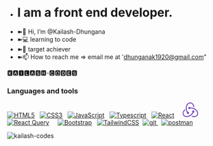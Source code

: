 - <h1>I am a front end developer.</h1>
- ➽👋 Hi, I’m @Kailash-Dhungana
- ➽💻 learning to code
- ➽🏹 target achiever
- ➽📫 How to reach me => email me at 'dhunganak1920@gmail.com"

<!---
Kailash-Codes/Kailash-Codes is a ✨ special ✨ repository because its `README.md` (this file) appears on your GitHub profile.
You can click the Preview link to take a look at your changes.
--->
<hello style="display:none">welcome to my repo!</hello>

🅺🅰🅸🅻🅰🆂🅷-🅲🅾🅳🅴🆂

<h3>Languages and tools</h3>
<p align="left">
<a href="https://developer.mozilla.org/en-US/docs/Glossary/HTML5" target="_blank" rel="noreferrer"><img src="https://raw.githubusercontent.com/danielcranney/readme-generator/main/public/icons/skills/html5-colored.svg" width="36" height="36" alt="HTML5" /></a> &nbsp;
<a href="https://www.w3.org/TR/CSS/#css" target="_blank" rel="noreferrer"><img src="https://raw.githubusercontent.com/danielcranney/readme-generator/main/public/icons/skills/css3-colored.svg" width="36" height="36" alt="CSS3" /></a> &nbsp;
 <a href="https://developer.mozilla.org/en-US/docs/Web/JavaScript" target="_blank" rel="noreferrer"><img src="https://raw.githubusercontent.com/danielcranney/readme-generator/main/public/icons/skills/javascript-colored.svg" width="36" height="36" alt="JavaScript" /></a> &nbsp;
 <a href="https://www.typescriptlang.org/" target="_blank" rel="noreferrer"><img src="https://raw.githubusercontent.com/danielcranney/readme-generator/main/public/icons/skills/typescript-colored.svg" width="36" height="36" alt="Typescript" /></a> &nbsp;
<a href="https://reactjs.org/" target="_blank" rel="noreferrer"><img src="https://raw.githubusercontent.com/danielcranney/readme-generator/main/public/icons/skills/react-colored.svg" width="36" height="36" alt="React" /></a> &nbsp; <a href="https://sass-lang.com/" target="_blank" rel="noreferrer"></a> &nbsp;
 <a href="https://redux.js.org/" target="_blank" rel="noreferrer"><img src="https://raw.githubusercontent.com/devicons/devicon/master/icons/redux/redux-original.svg" width="36" height="36" alt="Redux" /></a> &nbsp; <a href="https://sass-lang.com/" target="_blank" rel="noreferrer"></a> &nbsp;
 <a href="https://tanstack.com/query/v3/" target="_blank" rel="noreferrer"><img src="data:image/svg+xml,%3Csvg xmlns="http%3A%2F%2Fwww.w3.org%2F2000%2Fsvg" width="256" height="230" viewBox="0 0 256 230"%3E%3Cpath fill="%2300435B" d="m157.98 142.487l-4.91 8.527a8.288 8.288 0 0 1-7.182 4.151H108.27a8.288 8.288 0 0 1-7.182-4.151l-4.911-8.527h61.802Zm13.747-23.87l-8.658 15.034h-71.98l-8.658-15.034h89.296Zm-8.34-23.342l8.354 14.506H82.417l8.354-14.506h72.616Zm-17.5-22.066a8.288 8.288 0 0 1 7.183 4.151l5.228 9.079H95.86l5.229-9.079a8.288 8.288 0 0 1 7.182-4.151h37.617Z"%2F%3E%3Cpath fill="%23002B3B" d="M53.523 69.252c-4.167-20.206-5.062-35.704-2.368-46.957c1.602-6.693 4.53-12.153 8.984-16.093c4.702-4.159 10.646-6.2 17.326-6.2c11.018 0 22.602 5.025 34.98 14.57c5.05 3.894 10.29 8.587 15.732 14.082c.434-.557.923-1.083 1.469-1.57c15.386-13.71 28.34-22.23 39.42-25.514c6.588-1.954 12.773-2.14 18.405-.244c5.946 2 10.683 6.137 14.026 11.93c5.516 9.561 6.97 22.124 4.914 37.637c-.838 6.323-2.271 13.21-4.296 20.673c.764.092 1.53.262 2.288.513c19.521 6.47 33.345 13.426 41.714 21.377c4.98 4.73 8.231 9.996 9.407 15.826c1.24 6.153.03 12.324-3.308 18.113c-5.506 9.548-15.63 17.077-30.052 23.041c-5.79 2.395-12.343 4.564-19.664 6.515c.334.754.594 1.555.767 2.395c4.167 20.206 5.061 35.704 2.368 46.957c-1.602 6.693-4.531 12.153-8.985 16.093c-4.701 4.159-10.646 6.2-17.325 6.2c-11.019 0-22.602-5.025-34.98-14.57c-5.104-3.936-10.402-8.687-15.907-14.258a11.737 11.737 0 0 1-2.084 2.442c-15.386 13.712-28.34 22.23-39.42 25.515c-6.588 1.954-12.773 2.14-18.405.244c-5.946-2-10.683-6.137-14.026-11.93c-5.516-9.561-6.97-22.124-4.914-37.637c.869-6.551 2.376-13.709 4.518-21.485a11.732 11.732 0 0 1-2.51-.537c-19.521-6.47-33.345-13.426-41.714-21.377c-4.98-4.73-8.231-9.996-9.407-15.826c-1.24-6.153-.03-12.325 3.308-18.114c5.506-9.547 15.63-17.077 30.052-23.04c5.963-2.467 12.734-4.693 20.32-6.689a11.81 11.81 0 0 1-.633-2.082Z"%2F%3E%3Cpath fill="%23FF4154" d="M189.647 161.333a3.684 3.684 0 0 1 4.235 2.81l.023.112l.207 1.075c6.71 35.276 1.983 52.915-14.18 52.915c-15.813 0-35.944-15.051-60.392-45.153a3.684 3.684 0 0 1 2.777-6.005h.114l1.288.009c10.288.056 20.289-.303 30.004-1.076c11.467-.913 23.442-2.475 35.924-4.687ZM78.646 134.667l.062.105l.646 1.127c5.177 9 10.57 17.542 16.18 25.627c6.608 9.52 14.038 19.158 22.29 28.914a3.684 3.684 0 0 1-.309 5.082l-.093.083l-.83.715c-27.307 23.397-45.055 28.068-53.244 14.012c-8.017-13.757-5.11-38.773 8.719-75.047a3.683 3.683 0 0 1 6.579-.618Zm124.857-52.054l.112.037l1.028.354c33.705 11.725 46.51 24.61 38.416 38.655c-7.916 13.736-30.93 23.738-69.041 30.004a3.683 3.683 0 0 1-3.773-5.501c5.458-9.286 10.375-18.524 14.749-27.717c4.96-10.425 9.615-21.616 13.965-33.57a3.684 3.684 0 0 1 4.432-2.295l.112.033ZM84.446 76.71a3.683 3.683 0 0 1 1.31 5.042c-5.46 9.285-10.376 18.524-14.75 27.717c-4.96 10.425-9.615 21.615-13.965 33.57a3.684 3.684 0 0 1-4.544 2.262l-.112-.037l-1.028-.355c-33.705-11.724-46.51-24.61-38.416-38.654c7.916-13.737 30.93-23.738 69.041-30.004c.85-.14 1.722.022 2.464.459Zm108.206-57.748c8.017 13.758 5.11 38.774-8.719 75.048a3.683 3.683 0 0 1-6.579.618l-.062-.105l-.646-1.127c-5.177-9-10.57-17.542-16.18-25.627c-6.608-9.52-14.038-19.158-22.29-28.914a3.684 3.684 0 0 1 .309-5.082l.093-.083l.83-.715c27.307-23.397 45.055-28.068 53.244-14.013ZM77.45 10.59c15.814 0 35.945 15.05 60.392 45.152a3.684 3.684 0 0 1-2.777 6.005h-.114l-1.288-.008c-10.287-.056-20.289.303-30.003 1.076c-11.468.913-23.443 2.475-35.925 4.687a3.684 3.684 0 0 1-4.234-2.81l-.024-.113l-.207-1.074C56.56 28.228 61.286 10.59 77.45 10.59Z"%2F%3E%3Cpath fill="%23FFD94C" d="M111.295 73.67h31.576a12.89 12.89 0 0 1 11.181 6.475l15.855 27.626a12.892 12.892 0 0 1 0 12.834l-15.855 27.626a12.892 12.892 0 0 1-11.181 6.475h-31.576c-4.618 0-8.883-2.47-11.182-6.475L84.26 120.605a12.892 12.892 0 0 1 0-12.834l15.854-27.626a12.892 12.892 0 0 1 11.182-6.475Zm26.763 8.338c4.62 0 8.888 2.473 11.185 6.481l11.056 19.288a12.892 12.892 0 0 1 0 12.822l-11.056 19.288a12.892 12.892 0 0 1-11.185 6.48h-21.95c-4.62 0-8.888-2.472-11.185-6.48l-11.056-19.288a12.892 12.892 0 0 1 0-12.822l11.056-19.288a12.892 12.892 0 0 1 11.184-6.48h21.951Zm-5.187 9.12h-11.576a12.892 12.892 0 0 0-11.179 6.47l-5.842 10.167a12.892 12.892 0 0 0 0 12.846l5.842 10.168a12.892 12.892 0 0 0 11.179 6.47h11.576c4.616 0 8.88-2.468 11.179-6.47l5.842-10.168a12.892 12.892 0 0 0 0-12.846l-5.842-10.168a12.892 12.892 0 0 0-11.179-6.47Zm-4.994 8.729c4.612 0 8.873 2.464 11.173 6.46l.829 1.44a12.892 12.892 0 0 1 0 12.862l-.829 1.44a12.892 12.892 0 0 1-11.173 6.46h-1.588a12.892 12.892 0 0 1-11.173-6.46l-.829-1.44a12.892 12.892 0 0 1 0-12.862l.829-1.44a12.892 12.892 0 0 1 11.173-6.46h1.588Zm-.792 8.599a5.738 5.738 0 0 0-4.97 2.866a5.729 5.729 0 0 0 0 5.732a5.738 5.738 0 0 0 9.937 0a5.729 5.729 0 0 0 0-5.732a5.736 5.736 0 0 0-4.967-2.866Zm-46.509 5.732h10.32"%2F%3E%3C%2Fsvg%3E" width="36" height="36" alt="React Query" /></a> &nbsp; <a href="https://sass-lang.com/" target="_blank" rel="noreferrer"></a> &nbsp;
 <a href="https://getbootstrap.com/" target="_blank" rel="noreferrer"><img src="https://raw.githubusercontent.com/danielcranney/readme-generator/main/public/icons/skills/bootstrap-colored.svg" width="36" height="36" alt="Bootstrap" /></a> &nbsp; <a href="https://tailwindcss.com/" target="_blank" rel="noreferrer"><img src="https://raw.githubusercontent.com/danielcranney/readme-generator/main/public/icons/skills/tailwindcss-colored.svg" width="36" height="36" alt="TailwindCSS" /></a>&nbsp;
 <a href="https://git-scm.com/" target="_blank" rel="noreferrer"> <img src="https://www.vectorlogo.zone/logos/git-scm/git-scm-icon.svg" alt="git" width="40" height="40"/> </a>&nbsp;
<a href="https://postman.com" target="_blank" rel="noreferrer"> <img src="https://www.vectorlogo.zone/logos/getpostman/getpostman-icon.svg" alt="postman" width="40" height="40"/> </a>


<p><img align="left" src="https://github-readme-stats.vercel.app/api/top-langs/?username=kailash-codes&layout=compact&exclude_repo=activator&exclude_language=python" alt="kailash-codes"/></p>

